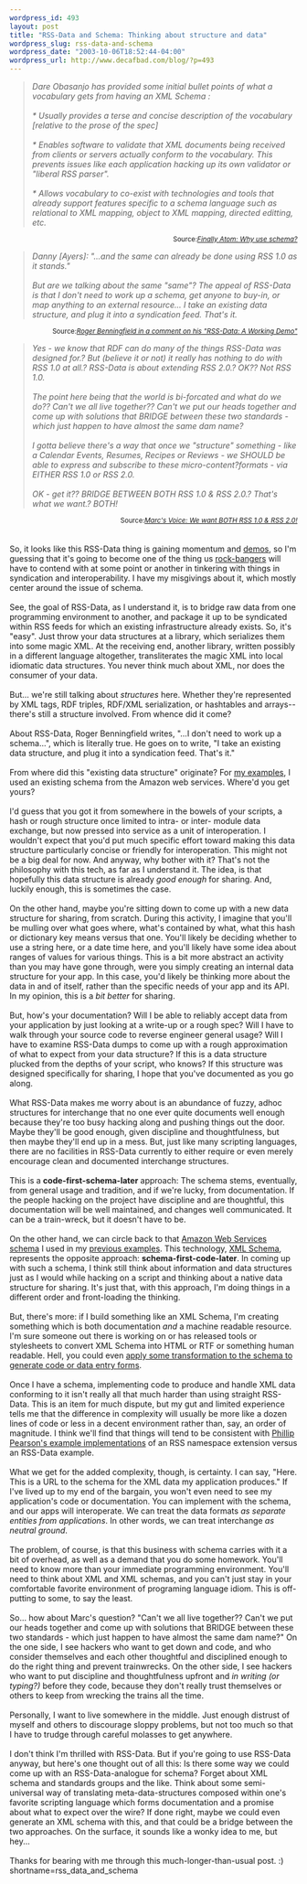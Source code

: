 ```yaml
--- 
wordpress_id: 493
layout: post
title: "RSS-Data and Schema: Thinking about structure and data"
wordpress_slug: rss-data-and-schema
wordpress_date: "2003-10-06T18:52:44-04:00"
wordpress_url: http://www.decafbad.com/blog/?p=493
---
```

<blockquote cite="http://danja.typepad.com/fecho/2003/10/why_use_schema.html"><i>Dare Obasanjo has provided some initial bullet points of what a vocabulary gets from having an XML Schema :
<br /><br />
 * Usually provides a terse and concise description of
 the vocabulary [relative to the prose of the spec]
<br /><br />
* Enables software to validate that XML documents
 being received from clients or servers actually
 conform to the vocabulary. This prevents issues like
 each application hacking up its own validator or
 "liberal RSS parser". 
<br /><br />
* Allows vocabulary to co-exist with technologies and
 tools that already support features specific to a
 schema language such as relational to XML mapping,
 object to XML mapping, directed editting, etc.
</i></blockquote>
<div class="credit" align="right"><small>Source:<cite><a href="http://danja.typepad.com/fecho/2003/10/why_use_schema.html">Finally Atom: Why use schema?</a></cite></small></div>

<blockquote cite="http://journurl.com/support/index.cfm?fa=skin.read&message=664&group=9&thread=444&date=all&mrow=3&trow=1"><i>Danny [Ayers]: "...and the same can already be done using RSS 1.0 as it stands."
<br /><br />
But are we talking about the same "same"?  The appeal of RSS-Data is that I don't need to work up a schema, get anyone to buy-in, or map anything to an external resource... I take an existing data structure, and plug it into a syndication feed. That's it.
</i></blockquote>
<div class="credit" align="right"><small>Source:<cite><a href="http://journurl.com/support/index.cfm?fa=skin.read&message=664&group=9&thread=444&date=all&mrow=3&trow=1">Roger Benningfield in a comment on his "RSS-Data: A Working Demo"</a></cite></small></div> 

<blockquote cite="http://blogs.it/0100198/2003/10/05.html#a1807"><i>Yes - we know that RDF can do many of the things RSS-Data was designed for.? But (believe it or not) it really has nothing to do with RSS 1.0 at all.? RSS-Data is about extending RSS 2.0.? OK?? Not RSS 1.0.
<br /><br />
The point here being that the world is bi-forcated and what do we do?? Can't we all live together?? Can't we put our heads together and come up with solutions that BRIDGE between these two standards - which just happen to have almost the same dam name?
<br /><br />
I gotta believe there's a way that once we "structure" something - like a Calendar Events, Resumes, Recipes or Reviews - we SHOULD be able to express and subscribe to these micro-content?formats - via EITHER RSS 1.0 or RSS 2.0.
<br /><br />
OK - get it?? BRIDGE BETWEEN BOTH RSS 1.0 & RSS 2.0.? That's what we want.? BOTH!</i></blockquote>
<div class="credit" align="right"><small>Source:<cite><a href="http://blogs.it/0100198/2003/10/05.html#a1807">Marc's Voice: We want BOTH RSS 1.0 & RSS 2.0!</a></cite></small></div>
<br /><br />
So, it looks like this RSS-Data thing is gaining momentum and <a href="http://journurl.com/support/users/admin/index.cfm?mode=article&entry=662">demos</a>, so I'm guessing that it's going to become one of the thing us <a href="http://www.decafbad.com/blog/tech/old/oooaee.html">rock-bangers</a> will have to contend with at some point or another in tinkering with things in syndication and interoperability.  I have my misgivings about it, which mostly center around the issue of schema.
<br /><br />
See, the goal of RSS-Data, as I understand it, is to bridge raw data from one programming environment to another, and package it up to be syndicated within RSS feeds for which an existing infrastructure already exists.  So, it's "easy".  Just throw your data structures at a library, which serializes them into some magic XML.  At the receiving end, another library, written possibly in a different language altogether, transliterates the magic XML into local idiomatic data structures.  You never think much about XML, nor does the consumer of your data.
<br /><br />
But...  we're still talking about <i>structures</i> here.  Whether they're represented by XML tags, RDF triples, RDF/XML serialization, or hashtables and arrays-- there's still a structure involved.  From whence did it come?
<br /><br />
About RSS-Data, Roger Benningfield writes, "...I don't need to work up a schema...", which is literally true.  He goes on to write, "I take an existing data structure, and plug it into a syndication feed. That's it."
<br /><br />
From where did this "existing data structure" originate?  For <a href="http://www.decafbad.com/blog/tech/rss_data_versus_namespace.html">my examples</a>, I used an existing schema from the Amazon web services.  Where'd you get yours?
<br /><br />
I'd guess that you got it from somewhere in the bowels of your scripts, a hash or rough structure once limited to intra- or inter- module data exchange, but now pressed into service as a unit of interoperation.  I wouldn't expect that you'd put much specific effort toward making this data structure particularly concise or friendly for interoperation.  This might not be a big deal for now.  And anyway, why bother with it?  That's not the philosophy with this tech, as far as I understand it.  The idea, is that hopefully this data structure is already <i>good enough</i> for sharing.  And, luckily enough, this is sometimes the case.
<br /><br />
On the other hand, maybe you're sitting down to come up with a new data structure for sharing, from scratch.  During this activity, I imagine that you'll be mulling over what goes where, what's contained by what, what this hash or dictionary key means versus that one.  You'll likely be deciding whether to use a string here, or a date time here, and you'll likely have some idea about ranges of values for various things.  This is a bit more abstract an activity than you may have gone through, were you simply creating an internal data structure for your app.  In this case, you'd likely be thinking more about the data in and of itself, rather than the specific needs of your app and its API. In my opinion, this is a <i>bit better</i> for sharing.
<br /><br />
But, how's your documentation?  Will I be able to reliably accept data from your application by just looking at a write-up or a rough spec?  Will I have to walk through your source code to reverse engineer general usage?  Will I have to examine RSS-Data dumps to come up with a rough approximation of what to expect from your data structure?  If this is a data structure plucked from the depths of your script, who knows?  If this structure was designed specifically for sharing, I hope that you've documented as you go along.
<br /><br />
What RSS-Data makes me worry about is an abundance of fuzzy, adhoc structures for interchange that no one ever quite documents well enough because they're too busy hacking along and pushing things out the door.  Maybe they'll be good enough, given discipline and thoughtfulness, but then maybe they'll end up in a mess.  But, just like many scripting languages, there are no facilities in RSS-Data currently to either require or even merely encourage clean and documented interchange structures.
<br /><br />
This is a <b>code-first-schema-later</b> approach:  The schema stems, eventually, from general usage and tradition, and if we're lucky, from documentation.  If the people hacking on the project have discipline and are thoughtful, this documentation will be well maintained, and changes well communicated.  It can be a train-wreck, but it doesn't have to be.
<br /><br />
On the other hand, we can circle back to that <a href="http://xml.amazon.com/schemas3/dev-lite.xsd">Amazon Web Services schema</a> I used in my <a href="http://www.decafbad.com/blog/tech/rss_data_versus_namespace.html">previous examples</a>.  This technology, <a href="http://www.w3.org/TR/xmlschema-1/">XML Schema</a>, represents the opposite approach: <b>schema-first-code-later</b>.  In coming up with such a schema, I think still think about information and data structures just as I would while hacking on a script and thinking about a native data structure for sharing.  It's just that, with this approach, I'm doing things in a different order and front-loading the thinking. 
<br /><br />
But, there's more: if I build something like an XML Schema, I'm creating something which is both documentation <i>and</i> a machine readable resource.  I'm sure someone out there is working on or has released tools or stylesheets to convert XML Schema into HTML or RTF or something human readable.  Hell, you could even <a href="http://www.xml.com/pub/a/2003/01/15/transforming-schemas.html">apply some transformation to the schema to generate code or data entry forms</a>.
<br /><br />
Once I have a schema, implementing code to produce and handle XML data conforming to it isn't really all that much harder than using straight RSS-Data.  This is an item for much dispute, but my gut and limited experience tells me that the difference in complexity will usually be more like a dozen lines of code or less in a decent environment rather than, say, an order of magnitude.  I think we'll find that things will tend to be consistent with <a href="http://www.myelin.co.nz/post/2003/10/3/#200310033">Phillip Pearson's example implementations</a> of an RSS namespace extension versus an RSS-Data example.
<br /><br />
What we get for the added complexity, though, is certainty.  I can say, "Here.  This is a URL to the schema for the XML data my application produces."  If I've lived up to my end 
of the bargain, you won't even need to see my application's code or documentation.  You can implement with the schema, and our apps will interoperate.  We can treat the data formats <i>as separate entities from applications</i>.  In other words, we can treat interchange <i>as neutral ground</i>.
<br /><br />
The problem, of course, is that this business with schema carries with it a bit of overhead, as well as a demand that you do some homework.  You'll need to know more than your immediate programming environment.  You'll need to think about XML and XML schemas, and you can't just stay in your comfortable favorite environment of programing language idiom.  This is off-putting to some, to say the least.
<br /><br />
So...  how about Marc's question?  "Can't we all live together?? Can't we put our heads together and come up with solutions that BRIDGE between these two standards - which just happen to have almost the same dam name?"  On the one side, I see hackers who want to get down and code, and who consider themselves and each other thoughtful and disciplined enough to do the right thing and prevent trainwrecks.  On the other side, I see hackers who want to put discipline and thoughtfulness upfront and <i>in writing (or typing?)</i> before they code, because they don't really trust themselves or others to keep from wrecking the trains all the time.
<br /><br />
Personally, I want to live somewhere in the middle.  Just enough distrust of myself and others to discourage sloppy problems, but not too much so that I have to trudge through careful molasses to get anywhere.
<br /><br />
I don't think I'm thrilled with RSS-Data.  But if you're going to use RSS-Data anyway, but here's one thought out of all this:  Is there some way we could come up with an RSS-Data-analogue for schema?  Forget about XML schema and standards groups and the like.  Think about some semi-universal way of translating meta-data-structures composed within one's favorite scripting language which forms documentation and a promise about what to expect over the wire?  If done right, maybe we could even generate an XML schema with this, and that could be a bridge between the two approaches.  On the surface, it sounds like a wonky idea to me, but hey...
<br /><br />
Thanks for bearing with me through this much-longer-than-usual post.  :)
<!--more-->
shortname=rss_data_and_schema
